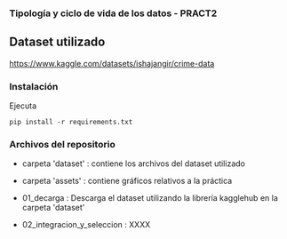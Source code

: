 ### Tipología y ciclo de vida de los datos - PRACT2

## Dataset utilizado
https://www.kaggle.com/datasets/ishajangir/crime-data


### Instalación

Ejecuta
```
pip install -r requirements.txt
```

### Archivos del repositorio

- carpeta 'dataset' : contiene los archivos del dataset utilizado
- carpeta 'assets' : contiene gráficos relativos a la práctica

- 01_decarga : Descarga el dataset utilizando la librería kagglehub en la carpeta 'dataset'
- 02_integracion_y_seleccion : XXXX